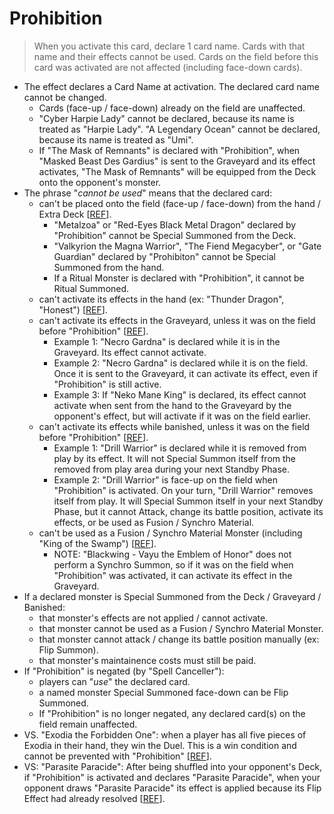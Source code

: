 # Prohibition

> When you activate this card, declare 1 card name. Cards with that name and their effects cannot be used. Cards on the field before this card was activated are not affected (including face-down cards).

*   The effect declares a Card Name at activation. The declared card name cannot be changed.
    *   Cards (face-up / face-down) already on the field are unaffected.
    *   "Cyber Harpie Lady" cannot be declared, because its name is treated as "Harpie Lady". "A Legendary Ocean" cannot be declared, because its name is treated as "Umi".
    *   If "The Mask of Remnants" is declared with "Prohibition", when "Masked Beast Des Gardius" is sent to the Graveyard and its effect activates, "The Mask of Remnants" will be equipped from the Deck onto the opponent's monster.
*   The phrase "_cannot be used_" means that the declared card:
    *   can't be placed onto the field (face-up / face-down) from the hand / Extra Deck \[[REF](https://www.pojo.biz/board/showthread.php?t=612954&highlight=prohibition)\].
        *   "Metalzoa" or "Red-Eyes Black Metal Dragon" declared by "Prohibition" cannot be Special Summoned from the Deck.
        *   "Valkyrion the Magna Warrior", "The Fiend Megacyber", or "Gate Guardian" declared by "Prohibiton" cannot be Special Summoned from the hand.
        *   If a Ritual Monster is declared with "Prohibition", it cannot be Ritual Summoned.
    *   can't activate its effects in the hand (ex: "Thunder Dragon", "Honest") \[[REF](https://www.pojo.biz/board/showthread.php?t=612954&highlight=prohibition)\].
    *   can't activate its effects in the Graveyard, unless it was on the field before "Prohibition" \[[REF](https://www.pojo.biz/board/showthread.php?t=612954&highlight=prohibition)\].
        *   Example 1: "Necro Gardna" is declared while it is in the Graveyard. Its effect cannot activate.
        *   Example 2: "Necro Gardna" is declared while it is on the field. Once it is sent to the Graveyard, it can activate its effect, even if "Prohibition" is still active.
        *   Example 3: If "Neko Mane King" is declared, its effect cannot activate when sent from the hand to the Graveyard by the opponent's effect, but will activate if it was on the field earlier.
    *   can't activate its effects while banished, unless it was on the field before "Prohibition" \[[REF](https://www.pojo.biz/board/showthread.php?t=826293)\].
        *   Example 1: "Drill Warrior" is declared while it is removed from play by its effect. It will not Special Summon itself from the removed from play area during your next Standby Phase.
        *   Example 2: "Drill Warrior" is face-up on the field when "Prohibition" is activated. On your turn, "Drill Warrior" removes itself from play. It will Special Summon itself in your next Standby Phase, but it cannot Attack, change its battle position, activate its effects, or be used as Fusion / Synchro Material.
    *   can't be used as a Fusion / Synchro Material Monster (including "King of the Swamp") \[[REF](https://www.pojo.biz/board/showthread.php?t=612954&highlight=prohibition)\].
        *   NOTE: "Blackwing - Vayu the Emblem of Honor" does not perform a Synchro Summon, so if it was on the field when "Prohibition" was activated, it can activate its effect in the Graveyard.
*   If a declared monster is Special Summoned from the Deck / Graveyard / Banished:
    *   that monster's effects are not applied / cannot activate.
    *   that monster cannot be used as a Fusion / Synchro Material Monster.
    *   that monster cannot attack / change its battle position manually (ex: Flip Summon).
    *   that monster's maintainence costs must still be paid.
*   If "Prohibition" is negated (by "Spell Canceller"):
    *   players can "_use_" the declared card.
    *   a named monster Special Summoned face-down can be Flip Summoned.
    *   If "Prohibition" is no longer negated, any declared card(s) on the field remain unaffected.
*   VS. "Exodia the Forbidden One": when a player has all five pieces of Exodia in their hand, they win the Duel. This is a win condition and cannot be prevented with "Prohibition" \[[REF](https://www.pojo.biz/board/showthread.php?t=612954&highlight=prohibition)\].
*   VS: "Parasite Paracide": After being shuffled into your opponent's Deck, if "Prohibition" is activated and declares "Parasite Paracide", when your opponent draws "Parasite Paracide" its effect is applied because its Flip Effect had already resolved \[[REF](https://www.pojo.biz/board/showthread.php?t=612954&highlight=prohibition)\].
